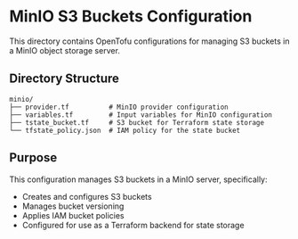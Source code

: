 # MinIO S3 Buckets Configuration

This directory contains OpenTofu configurations for managing S3 buckets in a MinIO object storage server.

## Directory Structure

```
minio/
├── provider.tf          # MinIO provider configuration
├── variables.tf         # Input variables for MinIO configuration
├── tstate_bucket.tf     # S3 bucket for Terraform state storage
└── tfstate_policy.json  # IAM policy for the state bucket
```

## Purpose

This configuration manages S3 buckets in a MinIO server, specifically:
- Creates and configures S3 buckets
- Manages bucket versioning
- Applies IAM bucket policies
- Configured for use as a Terraform backend for state storage
